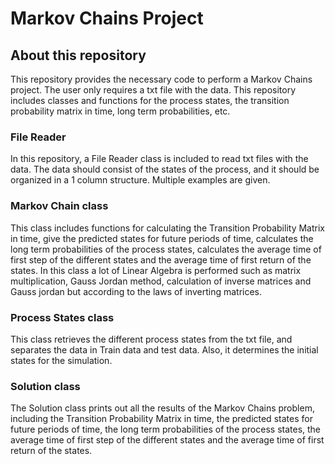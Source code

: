# Markov Chains Project
## About this repository
This repository provides the necessary code to perform a Markov Chains project. The user only requires a txt file with the data. This repository includes classes and functions for the process states, the transition probability matrix in time, long term probabilities, etc.

### File Reader
In this repository, a File Reader class is included to read txt files with the data. The data should consist of the states of the process, and it should be organized in a 1 column structure. Multiple examples are given.

### Markov Chain class
This class includes functions for calculating the Transition Probability Matrix in time, give the predicted states for future periods of time, calculates the long term probabilities of the process states, calculates the average time of first step of the different states and the average time of first return of the states.
In this class a lot of Linear Algebra is performed such as matrix multiplication, Gauss Jordan method, calculation of inverse matrices and Gauss jordan but according to the laws of inverting matrices.

### Process States class
This class retrieves the different process states from the txt file, and separates the data in Train data and test data. Also, it determines the initial states for the simulation.

### Solution class
The Solution class prints out all the results of the Markov Chains problem, including the Transition Probability Matrix in time, the predicted states for future periods of time, the long term probabilities of the process states, the average time of first step of the different states and the average time of first return of the states.

